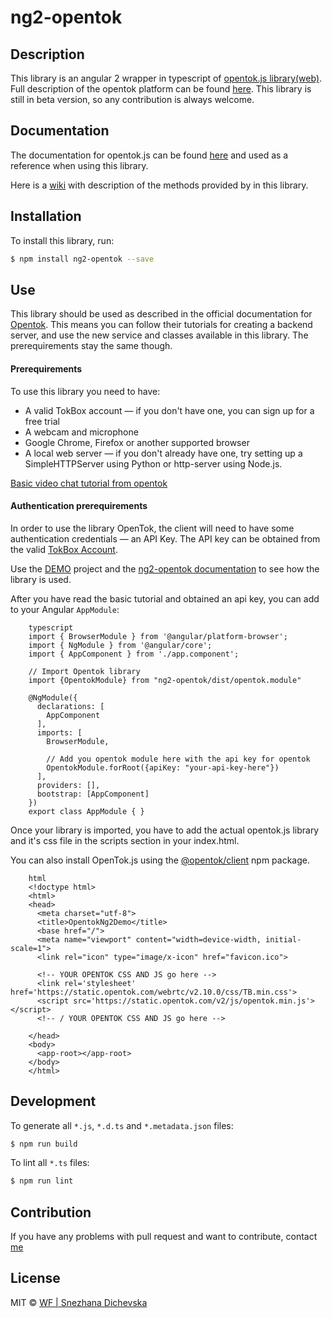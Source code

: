 # ng2-opentok

## Description

This library is an angular 2 wrapper in typescript of [opentok.js library(web)](https://tokbox.com/developer/sdks/js/). Full description of the opentok platform can be found [here](https://tokbox.com/developer/guides/basics/).
This library is still in beta version, so any contribution is always welcome.

## Documentation

The documentation for opentok.js can be found [here](https://tokbox.com/developer/sdks/js) and used as a reference when using this library.

Here is a [wiki](https://github.com/webfactorymk/ng2-opentok/wiki/Opentok-service) with description of the methods provided by in this library.

## Installation
To install this library, run:

```bash
$ npm install ng2-opentok --save
```
## Use
This library should be used as described in the official documentation for [Opentok](). This means you can follow their tutorials for creating a backend server, and use the new service and classes available in this library. The prerequirements stay the same though.

#### Prerequirements
To use this library you need to have:
* A valid TokBox account — if you don't have one, you can sign up for a free trial
* A webcam and microphone
* Google Chrome, Firefox or another supported browser
* A local web server — if you don't already have one, try setting up a SimpleHTTPServer using Python or http-server using Node.js.

[Basic video chat tutorial from opentok](https://tokbox.com/developer/tutorials/web/basic-video-chat/)


#### Authentication prerequirements
In order to use the library OpenTok, the client will need to have some authentication credentials — an API Key.
The API key can be obtained from the valid [TokBox Account](https://id.tokbox.com/login?response_type=code&redirect_uri=https%3A%2F%2Ftokbox.com%2Faccount%2Fauth%2Fprovider%2Fcallback&state=eyJyZWRpcmVjdCI6Ii8ifQ%3D%3D&client_id=acountportalprod).

Use the [DEMO](https://github.com/webfactorymk/ng2-opentok-demo) project and the [ng2-opentok documentation](https://github.com/webfactorymk/ng2-opentok/wiki/Opentok-service) to see how the library is used.

After you have read the basic tutorial and obtained an api key, you can add to your Angular `AppModule`:

        typescript
        import { BrowserModule } from '@angular/platform-browser';
        import { NgModule } from '@angular/core';
        import { AppComponent } from './app.component';

        // Import Opentok library
        import {OpentokModule} from "ng2-opentok/dist/opentok.module"

        @NgModule({
          declarations: [
            AppComponent
          ],
          imports: [
            BrowserModule,

            // Add you opentok module here with the api key for opentok
            OpentokModule.forRoot({apiKey: "your-api-key-here"})
          ],
          providers: [],
          bootstrap: [AppComponent]
        })
        export class AppModule { }
        

Once your library is imported, you have to add the actual opentok.js library and it's css file in the scripts section in your index.html.

You can also install OpenTok.js using the [@opentok/client](https://www.npmjs.com/package/@opentok/client) npm package.

        html
        <!doctype html>
        <html>
        <head>
          <meta charset="utf-8">
          <title>OpentokNg2Demo</title>
          <base href="/">
          <meta name="viewport" content="width=device-width, initial-scale=1">
          <link rel="icon" type="image/x-icon" href="favicon.ico">

          <!-- YOUR OPENTOK CSS AND JS go here -->
          <link rel='stylesheet' href='https://static.opentok.com/webrtc/v2.10.0/css/TB.min.css'>
          <script src='https://static.opentok.com/v2/js/opentok.min.js'></script>
          <!-- / YOUR OPENTOK CSS AND JS go here -->

        </head>
        <body>
          <app-root></app-root>
        </body>
        </html>
        

## Development

To generate all `*.js`, `*.d.ts` and `*.metadata.json` files:

```bash
$ npm run build
```

To lint all `*.ts` files:

```bash
$ npm run lint
```


## Contribution
If you have any problems with pull request and want to contribute, contact [me](mailto:snezhana.dichevska@webfactory.mk)


## License

MIT © [WF | Snezhana Dichevska](mailto:snezhana.dichevska@webfactory.mk)
